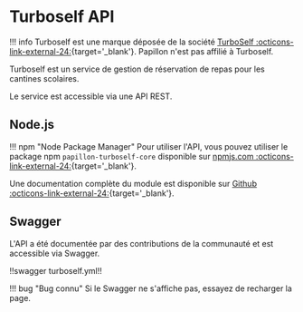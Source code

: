 # Turboself API

!!! info
    Turboself est une marque déposée de la société [TurboSelf :octicons-link-external-24:](https://www.turboself.com/){target='_blank'}. Papillon n'est pas affilié à Turboself.

Turboself est un service de gestion de réservation de repas pour les cantines scolaires.

Le service est accessible via une API REST.

## Node.js

!!! npm "Node Package Manager"
    Pour utiliser l'API, vous pouvez utiliser le package npm `papillon-turboself-core` disponible sur [npmjs.com :octicons-link-external-24:](https://www.npmjs.com/package/papillon-turboself-core){target='_blank'}.

Une documentation complète du module est disponible sur [Github :octicons-link-external-24:](https://github.com/PapillonApp/Papillon-Turboself-Core/blob/main/DOCUMENTATION.md){target='_blank'}.

## Swagger

L'API a été documentée par des contributions de la communauté et est accessible via Swagger.

!!swagger turboself.yml!!

!!! bug "Bug connu"
    Si le Swagger ne s'affiche pas, essayez de recharger la page.